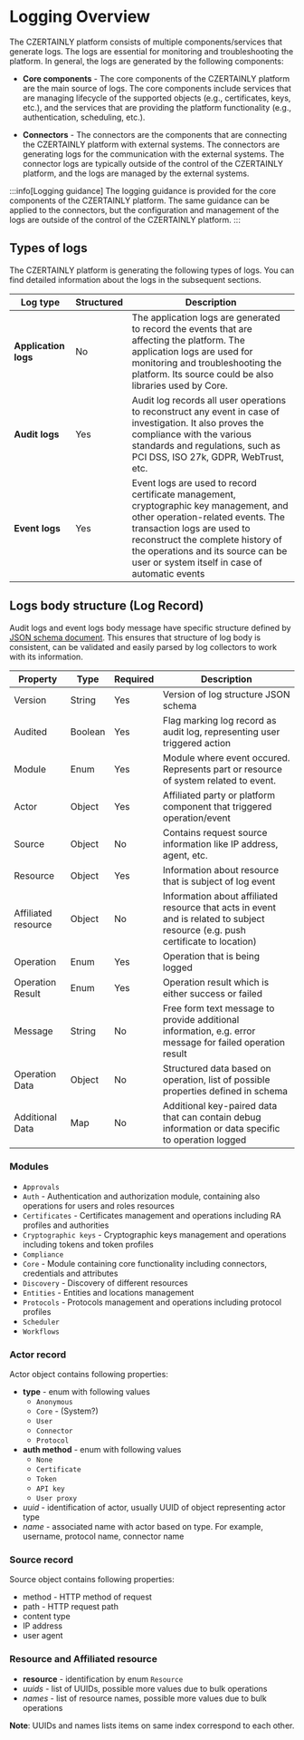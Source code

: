 # Logging Overview

The CZERTAINLY platform consists of multiple components/services that generate logs. The logs are essential for monitoring and troubleshooting the platform. In general, the logs are generated by the following components:

- **Core components** - The core components of the CZERTAINLY platform are the main source of logs. The core components include services that are managing lifecycle of the supported objects (e.g., certificates, keys, etc.), and the services that are providing the platform functionality (e.g., authentication, scheduling, etc.).

- **Connectors** - The connectors are the components that are connecting the CZERTAINLY platform with external systems. The connectors are generating logs for the communication with the external systems. The connector logs are typically outside of the control of the CZERTAINLY platform, and the logs are managed by the external systems.

:::info[Logging guidance]
The logging guidance is provided for the core components of the CZERTAINLY platform. The same guidance can be applied to the connectors, but the configuration and management of the logs are outside of the control of the CZERTAINLY platform.
:::

## Types of logs

The CZERTAINLY platform is generating the following types of logs. You can find detailed information about the logs in the subsequent sections.

| Log type             | Structured                                    | Description                                                                                                                                                                                                                                                                         |
|----------------------|-----------------------------------------------|-------------------------------------------------------------------------------------------------------------------------------------------------------------------------------------------------------------------------------------------------------------------------------------|
| **Application logs** | <span class="badge badge--danger">No</span>   | The application logs are generated to record the events that are affecting the platform. The application logs are used for monitoring and troubleshooting the platform. Its source could be also libraries used by Core.                                                            |
| **Audit logs**       | <span class="badge badge--success">Yes</span> | Audit log records all user operations to reconstruct any event in case of investigation. It also proves the compliance with the various standards and regulations, such as PCI DSS, ISO 27k, GDPR, WebTrust, etc.                                                                   |
| **Event logs**       | <span class="badge badge--success">Yes</span> | Event logs are used to record certificate management, cryptographic key management, and other operation-related events. The transaction logs are used to reconstruct the complete history of the operations and its source can be user or system itself in case of automatic events |

## Logs body structure (Log Record)

Audit logs and event logs body message have specific structure defined by [JSON schema document](!ADD_LINK_HERE!). This ensures that structure of log body is consistent, can be validated and easily parsed by log collectors to work with its information.

| Property            | Type    | Required                                      | Description                                                                                                                     |
|---------------------|---------|-----------------------------------------------|---------------------------------------------------------------------------------------------------------------------------------|
| Version             | String  | <span class="badge badge--success">Yes</span> | Version of log structure JSON schema                                                                                            |
| Audited             | Boolean | <span class="badge badge--success">Yes</span> | Flag marking log record as audit log, representing user triggered action                                                        |
| Module              | Enum    | <span class="badge badge--success">Yes</span> | Module where event occured. Represents part or resource of system related to event.                                             |
| Actor               | Object  | <span class="badge badge--success">Yes</span> | Affiliated party or platform component that triggered operation/event                                                           |
| Source              | Object  | <span class="badge badge--danger">No</span>   | Contains request source information like IP address, agent, etc.                                                                |
| Resource            | Object  | <span class="badge badge--success">Yes</span> | Information about resource that is subject of log event                                                                         |
| Affiliated resource | Object  | <span class="badge badge--danger">No</span>   | Information about affiliated resource that acts in event and is related to subject resource (e.g. push certificate to location) | 
| Operation           | Enum    | <span class="badge badge--success">Yes</span> | Operation that is being logged                                                                                                  |
| Operation Result    | Enum    | <span class="badge badge--success">Yes</span> | Operation result which is either success or failed                                                                              |
| Message             | String  | <span class="badge badge--danger">No</span>   | Free form text message to provide additional information, e.g. error message for failed operation result                        |
| Operation Data      | Object  | <span class="badge badge--danger">No</span>   | Structured data based on operation, list of possible properties defined in schema                                               |
| Additional Data     | Map     | <span class="badge badge--danger">No</span>   | Additional key-paired data that can contain debug information or data specific to operation logged                              |


### Modules
- `Approvals`
- `Auth` - Authentication and authorization module, containing also operations for users and roles resources
- `Certificates` - Certificates management and operations including RA profiles and authorities
- `Cryptographic keys` - Cryptographic keys management and operations including tokens and token profiles
- `Compliance`
- `Core` - Module containing core functionality including connectors, credentials and attributes
- `Discovery` - Discovery of different resources
- `Entities` - Entities and locations management
- `Protocols` - Protocols management and operations including protocol profiles
- `Scheduler`
- `Workflows`

### Actor record
Actor object contains following properties:
- **type** - enum with following values
  - `Anonymous`
  - `Core` - (System?)
  - `User`
  - `Connector`
  - `Protocol`
- **auth method** - enum with following values
  - `None`
  - `Certificate`
  - `Token`
  - `API key`
  - `User proxy`
- *uuid* - identification of actor, usually UUID of object representing actor type
- *name* - associated name with actor based on type. For example, username, protocol name, connector name

### Source record
Source object contains following properties:
- method - HTTP method of request
- path - HTTP request path
- content type
- IP address
- user agent

### Resource and Affiliated resource
- **resource** - identification by enum `Resource`
- *uuids* - list of UUIDs, possible more values due to bulk operations
- *names* - list of resource names, possible more values due to bulk operations

**Note**: UUIDs and names lists items on same index correspond to each other.